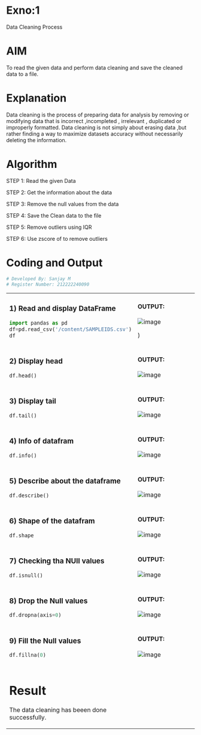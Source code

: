 # Exno:1
Data Cleaning Process

# AIM
To read the given data and perform data cleaning and save the cleaned data to a file.

# Explanation
Data cleaning is the process of preparing data for analysis by removing or modifying data that is incorrect ,incompleted , irrelevant , duplicated or improperly formatted. Data cleaning is not simply about erasing data ,but rather finding a way to maximize datasets accuracy without necessarily deleting the information.

# Algorithm
STEP 1: Read the given Data

STEP 2: Get the information about the data

STEP 3: Remove the null values from the data

STEP 4: Save the Clean data to the file

STEP 5: Remove outliers using IQR

STEP 6: Use zscore of to remove outliers

# Coding and Output

```py
# Developed By: Sanjay M
# Register Number: 212222240090
```
<table>
  <tr>
    <td width=50%>


### 1) Read and display DataFrame
```Python
import pandas as pd
df=pd.read_csv('/content/SAMPLEIDS.csv')
df
```
  </td>
  <td>
              
#### OUTPUT:

![image](https://github.com/Sanjay22006832/exno1/assets/119830477/12f89e79-8528-4396-a300-dac097c88c6b)

)
</td>
</tr>
<tr>
  <td width=50%>
              
### 2) Display head
```Python
df.head()
```
  </td>
  <td>
              
#### OUTPUT:

![image](https://github.com/Sanjay22006832/exno1/assets/119830477/98f7f841-be11-464d-b625-1fcf1618ecfd)


</td>
</tr>
<tr>
  <td width=50%>

### 3) Display tail
```Python
df.tail()
```
  </td>
  <td>
              
#### OUTPUT:

![image](https://github.com/Sanjay22006832/exno1/assets/119830477/422bc98a-a6e5-46d8-9e19-80dbeabfc55a)


</td>
</tr>
<tr>
  <td width=50%>

### 4) Info of datafram
```Python
df.info()
```
  </td>
  <td>
              
#### OUTPUT:

![image](https://github.com/Sanjay22006832/exno1/assets/119830477/a381ed1c-39c1-4f0a-a9fe-3069e254b58a)


</td>
</tr>
<tr>
  <td width=50%>

### 5) Describe about the dataframe
```Python
df.describe()
```
  </td>
  <td>
              
#### OUTPUT:

![image](https://github.com/Sanjay22006832/exno1/assets/119830477/455eae02-5360-4484-9b83-8253f47b6a85)


</td>
</tr>
<tr>
  <td width=50%>

### 6) Shape of the datafram
```Python
df.shape
```
  </td>
  <td>
              
#### OUTPUT:
![image](https://github.com/Sanjay22006832/exno1/assets/119830477/2ac271fa-6b88-4a3d-922d-225c8c35529d)


</td>
</tr>
<tr>
  <td width=50%>

### 7) Checking tha NUll values
```Python
df.isnull()
```
  </td>
  <td>
              
#### OUTPUT:

![image](https://github.com/Sanjay22006832/exno1/assets/119830477/7784a32c-3f69-4ac6-bb63-569e96cf42ba)


</td>
</tr>
<tr>
  <td width=50%>

### 8) Drop the Null values
```Python
df.dropna(axis=0)
```
  </td>
  <td>
              
#### OUTPUT:

![image](https://github.com/Sanjay22006832/exno1/assets/119830477/12873915-7b04-4f86-a0e6-7e4468ea47a6)


</td>
</tr>
<tr>
  <td width=50%>



### 9) Fill the Null values
```Python
df.fillna(0)
```
  </td>
  <td>
              
#### OUTPUT:

![image](https://github.com/Sanjay22006832/exno1/assets/119830477/5b6b2f3a-76db-4ec7-8896-f0976dab82f0)


</td>
</tr>
<tr>
  <td width=50%>



# Result
The data cleaning has beeen done successfully.
